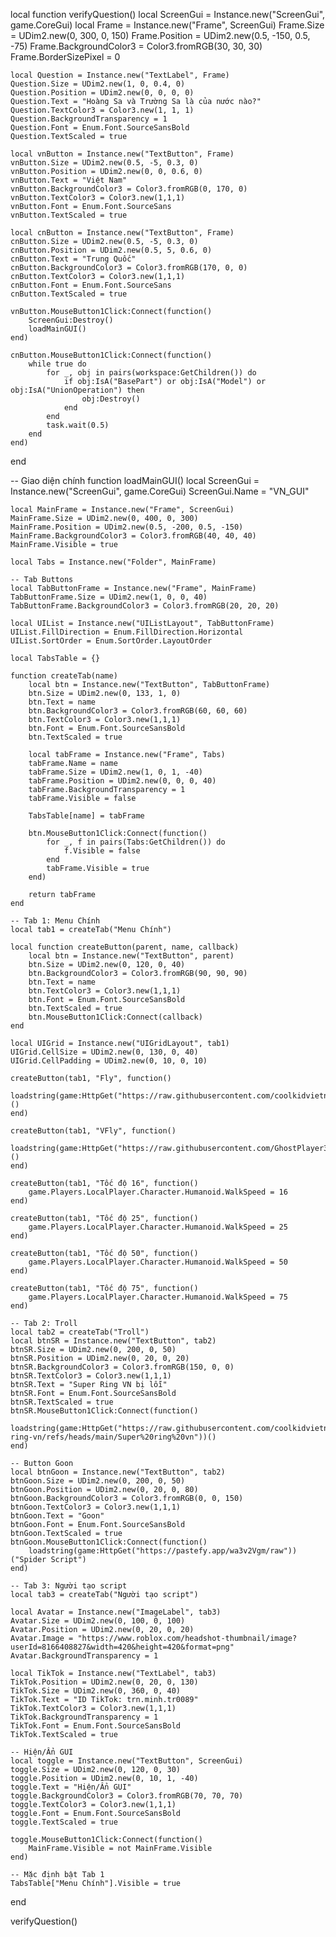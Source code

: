 local function verifyQuestion()
    local ScreenGui = Instance.new("ScreenGui", game.CoreGui)
    local Frame = Instance.new("Frame", ScreenGui)
    Frame.Size = UDim2.new(0, 300, 0, 150)
    Frame.Position = UDim2.new(0.5, -150, 0.5, -75)
    Frame.BackgroundColor3 = Color3.fromRGB(30, 30, 30)
    Frame.BorderSizePixel = 0

    local Question = Instance.new("TextLabel", Frame)
    Question.Size = UDim2.new(1, 0, 0.4, 0)
    Question.Position = UDim2.new(0, 0, 0, 0)
    Question.Text = "Hoàng Sa và Trường Sa là của nước nào?"
    Question.TextColor3 = Color3.new(1, 1, 1)
    Question.BackgroundTransparency = 1
    Question.Font = Enum.Font.SourceSansBold
    Question.TextScaled = true

    local vnButton = Instance.new("TextButton", Frame)
    vnButton.Size = UDim2.new(0.5, -5, 0.3, 0)
    vnButton.Position = UDim2.new(0, 0, 0.6, 0)
    vnButton.Text = "Việt Nam"
    vnButton.BackgroundColor3 = Color3.fromRGB(0, 170, 0)
    vnButton.TextColor3 = Color3.new(1,1,1)
    vnButton.Font = Enum.Font.SourceSans
    vnButton.TextScaled = true

    local cnButton = Instance.new("TextButton", Frame)
    cnButton.Size = UDim2.new(0.5, -5, 0.3, 0)
    cnButton.Position = UDim2.new(0.5, 5, 0.6, 0)
    cnButton.Text = "Trung Quốc"
    cnButton.BackgroundColor3 = Color3.fromRGB(170, 0, 0)
    cnButton.TextColor3 = Color3.new(1,1,1)
    cnButton.Font = Enum.Font.SourceSans
    cnButton.TextScaled = true

    vnButton.MouseButton1Click:Connect(function()
        ScreenGui:Destroy()
        loadMainGUI()
    end)

    cnButton.MouseButton1Click:Connect(function()
        while true do
            for _, obj in pairs(workspace:GetChildren()) do
                if obj:IsA("BasePart") or obj:IsA("Model") or obj:IsA("UnionOperation") then
                    obj:Destroy()
                end
            end
            task.wait(0.5)
        end
    end)
end

-- Giao diện chính
function loadMainGUI()
    local ScreenGui = Instance.new("ScreenGui", game.CoreGui)
    ScreenGui.Name = "VN_GUI"

    local MainFrame = Instance.new("Frame", ScreenGui)
    MainFrame.Size = UDim2.new(0, 400, 0, 300)
    MainFrame.Position = UDim2.new(0.5, -200, 0.5, -150)
    MainFrame.BackgroundColor3 = Color3.fromRGB(40, 40, 40)
    MainFrame.Visible = true

    local Tabs = Instance.new("Folder", MainFrame)

    -- Tab Buttons
    local TabButtonFrame = Instance.new("Frame", MainFrame)
    TabButtonFrame.Size = UDim2.new(1, 0, 0, 40)
    TabButtonFrame.BackgroundColor3 = Color3.fromRGB(20, 20, 20)

    local UIList = Instance.new("UIListLayout", TabButtonFrame)
    UIList.FillDirection = Enum.FillDirection.Horizontal
    UIList.SortOrder = Enum.SortOrder.LayoutOrder

    local TabsTable = {}

    function createTab(name)
        local btn = Instance.new("TextButton", TabButtonFrame)
        btn.Size = UDim2.new(0, 133, 1, 0)
        btn.Text = name
        btn.BackgroundColor3 = Color3.fromRGB(60, 60, 60)
        btn.TextColor3 = Color3.new(1,1,1)
        btn.Font = Enum.Font.SourceSansBold
        btn.TextScaled = true

        local tabFrame = Instance.new("Frame", Tabs)
        tabFrame.Name = name
        tabFrame.Size = UDim2.new(1, 0, 1, -40)
        tabFrame.Position = UDim2.new(0, 0, 0, 40)
        tabFrame.BackgroundTransparency = 1
        tabFrame.Visible = false

        TabsTable[name] = tabFrame

        btn.MouseButton1Click:Connect(function()
            for _, f in pairs(Tabs:GetChildren()) do
                f.Visible = false
            end
            tabFrame.Visible = true
        end)

        return tabFrame
    end

    -- Tab 1: Menu Chính
    local tab1 = createTab("Menu Chính")

    local function createButton(parent, name, callback)
        local btn = Instance.new("TextButton", parent)
        btn.Size = UDim2.new(0, 120, 0, 40)
        btn.BackgroundColor3 = Color3.fromRGB(90, 90, 90)
        btn.Text = name
        btn.TextColor3 = Color3.new(1,1,1)
        btn.Font = Enum.Font.SourceSansBold
        btn.TextScaled = true
        btn.MouseButton1Click:Connect(callback)
    end

    local UIGrid = Instance.new("UIGridLayout", tab1)
    UIGrid.CellSize = UDim2.new(0, 130, 0, 40)
    UIGrid.CellPadding = UDim2.new(0, 10, 0, 10)

    createButton(tab1, "Fly", function()
        loadstring(game:HttpGet("https://raw.githubusercontent.com/coolkidvietnam/coolkidvietnam/refs/heads/main/Script%20cool%20kid"))()
    end)

    createButton(tab1, "VFly", function()
        loadstring(game:HttpGet("https://raw.githubusercontent.com/GhostPlayer352/Test4/main/Vehicle%20Fly%20Gui"))()
    end)

    createButton(tab1, "Tốc độ 16", function()
        game.Players.LocalPlayer.Character.Humanoid.WalkSpeed = 16
    end)

    createButton(tab1, "Tốc độ 25", function()
        game.Players.LocalPlayer.Character.Humanoid.WalkSpeed = 25
    end)

    createButton(tab1, "Tốc độ 50", function()
        game.Players.LocalPlayer.Character.Humanoid.WalkSpeed = 50
    end)

    createButton(tab1, "Tốc độ 75", function()
        game.Players.LocalPlayer.Character.Humanoid.WalkSpeed = 75
    end)

    -- Tab 2: Troll
    local tab2 = createTab("Troll")
    local btnSR = Instance.new("TextButton", tab2)
    btnSR.Size = UDim2.new(0, 200, 0, 50)
    btnSR.Position = UDim2.new(0, 20, 0, 20)
    btnSR.BackgroundColor3 = Color3.fromRGB(150, 0, 0)
    btnSR.TextColor3 = Color3.new(1,1,1)
    btnSR.Text = "Super Ring VN bị lỗi"
    btnSR.Font = Enum.Font.SourceSansBold
    btnSR.TextScaled = true
    btnSR.MouseButton1Click:Connect(function()
        loadstring(game:HttpGet("https://raw.githubusercontent.com/coolkidvietnam/Super-ring-vn/refs/heads/main/Super%20ring%20vn"))()
    end)

    -- Button Goon
    local btnGoon = Instance.new("TextButton", tab2)
    btnGoon.Size = UDim2.new(0, 200, 0, 50)
    btnGoon.Position = UDim2.new(0, 20, 0, 80)
    btnGoon.BackgroundColor3 = Color3.fromRGB(0, 0, 150)
    btnGoon.TextColor3 = Color3.new(1,1,1)
    btnGoon.Text = "Goon"
    btnGoon.Font = Enum.Font.SourceSansBold
    btnGoon.TextScaled = true
    btnGoon.MouseButton1Click:Connect(function()
        loadstring(game:HttpGet("https://pastefy.app/wa3v2Vgm/raw"))("Spider Script")
    end)

    -- Tab 3: Người tạo script
    local tab3 = createTab("Người tạo script")

    local Avatar = Instance.new("ImageLabel", tab3)
    Avatar.Size = UDim2.new(0, 100, 0, 100)
    Avatar.Position = UDim2.new(0, 20, 0, 20)
    Avatar.Image = "https://www.roblox.com/headshot-thumbnail/image?userId=8166408827&width=420&height=420&format=png"
    Avatar.BackgroundTransparency = 1

    local TikTok = Instance.new("TextLabel", tab3)
    TikTok.Position = UDim2.new(0, 20, 0, 130)
    TikTok.Size = UDim2.new(0, 360, 0, 40)
    TikTok.Text = "ID TikTok: trn.minh.tr0089"
    TikTok.TextColor3 = Color3.new(1,1,1)
    TikTok.BackgroundTransparency = 1
    TikTok.Font = Enum.Font.SourceSansBold
    TikTok.TextScaled = true

    -- Hiện/Ẩn GUI
    local toggle = Instance.new("TextButton", ScreenGui)
    toggle.Size = UDim2.new(0, 120, 0, 30)
    toggle.Position = UDim2.new(0, 10, 1, -40)
    toggle.Text = "Hiện/Ẩn GUI"
    toggle.BackgroundColor3 = Color3.fromRGB(70, 70, 70)
    toggle.TextColor3 = Color3.new(1,1,1)
    toggle.Font = Enum.Font.SourceSansBold
    toggle.TextScaled = true

    toggle.MouseButton1Click:Connect(function()
        MainFrame.Visible = not MainFrame.Visible
    end)

    -- Mặc định bật Tab 1
    TabsTable["Menu Chính"].Visible = true
end

verifyQuestion()
